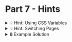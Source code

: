 # Part 7 - Hints

<details>
<summary>💡 Hint: Using CSS Variables</summary>

You can use css variables as long as they are set on a parent element of your current element:

```css
.parent {
  --my-color: hotpink;
}

.child {
  background-color: var(--my-color);
}
```

css variables can be added with inline styles as well!

```jsx
return (
  <main
    style={{
      "--my-color": "rebeccapurple",
    }}
  >
    ...
  </main>
);
```

</details>

<details>
<summary>💡 Hint: Switching Pages</summary>

You need a state which tracks the currently visible page. With this you can conditionally render only one page content. (This is only one possible solution for disabling the not selected pages, there might be an even better solution!).

```js

export default function App() {
  const [currentPage, setCurrentPage] = useState("HOME");

  //...

  return (
    <>
      {currentPage === "HOME" && <main> ... </main>}
      {currentPage === "TEST_PAGE" && <TestPage ... />}
    </>
  );
}
```

</details>

<details>
<summary>🔒 Example Solution </summary>
Only check this solution after giving this part a good try!

[🔗 Part 7 Example Solution](https://github.com/neuefische-web-demos/theme-creator-example-solution/tree/part-7)

</details>
